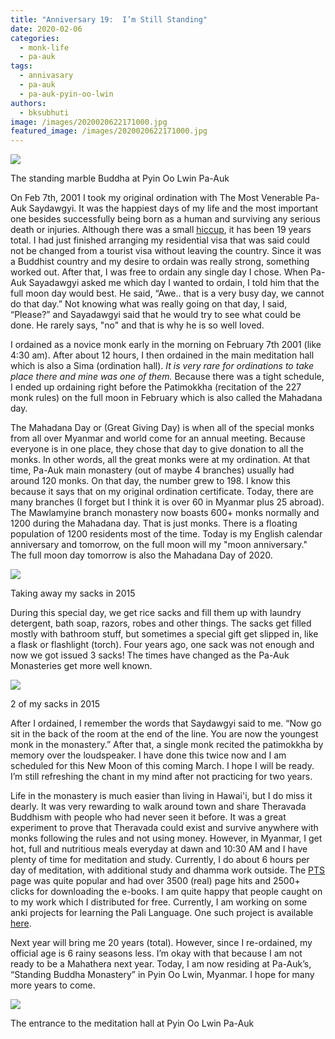 ```yaml
---
title: "Anniversary 19:  I’m Still Standing"
date: 2020-02-06
categories: 
  - monk-life
  - pa-auk
tags: 
  - annivasary
  - pa-auk
  - pa-auk-pyin-oo-lwin
authors: 
  - bksubhuti
image: /images/2020020622171000.jpg
featured_image: /images/2020020622171000.jpg
---
```


![](/images/2020020622171000-768x1024.jpg)

The standing marble Buddha at Pyin Oo Lwin Pa-Auk

On Feb 7th, 2001 I took my original ordination with The Most Venerable Pa-Auk Saydawgyi. It was the happiest days of my life and the most important one besides successfully being born as a human and surviving any serious death or injuries. Although there was a small [hiccup](https://americanmonk.org/why-i-ordained-twice/), it has been 19 years total. I had just finished arranging my residential visa that was said could not be changed from a tourist visa without leaving the country. Since it was a Buddhist country and my desire to ordain was really strong, something worked out. After that, I was free to ordain any single day I chose. When Pa-Auk Sayadawgyi asked me which day I wanted to ordain, I told him that the full moon day would best. He said, “Awe.. that is a very busy day, we cannot do that day.” Not knowing what was really going on that day, I said, “Please?” and Sayadawgyi said that he would try to see what could be done. He rarely says, "no" and that is why he is so well loved.

I ordained as a novice monk early in the morning on February 7th 2001 (like 4:30 am). After about 12 hours, I then ordained in the main meditation hall which is also a Sima (ordination hall). _It is very rare for ordinations to take place_ _there_ _and mine was one of them._ Because there was a tight schedule, I ended up ordaining right before the Patimokkha (recitation of the 227 monk rules) on the full moon in February which is also called the Mahadana day.

The Mahadana Day or (Great Giving Day) is when all of the special monks from all over Myanmar and world come for an annual meeting. Because everyone is in one place, they chose that day to give donation to all the monks. In other words, all the great monks were at my ordination. At that time, Pa-Auk main monastery (out of maybe 4 branches) usually had around 120 monks. On that day, the number grew to 198. I know this because it says that on my original ordination certificate. Today, there are many branches (I forget but I think it is over 60 in Myanmar plus 25 abroad). The Mawlamyine branch monastery now boasts 600+ monks normally and 1200 during the Mahadana day. That is just monks. There is a floating population of 1200 residents most of the time. Today is my English calendar anniversary and tomorrow, on the full moon will my "moon anniversary." The full moon day tomorrow is also the Mahadana Day of 2020.

![](/images/2020020704434500-1024x768.jpg)

Taking away my sacks in 2015

During this special day, we get rice sacks and fill them up with laundry detergent, bath soap, razors, robes and other things. The sacks get filled mostly with bathroom stuff, but sometimes a special gift get slipped in, like a flask or flashlight (torch). Four years ago, one sack was not enough and now we got issued 3 sacks! The times have changed as the Pa-Auk Monasteries get more well known.

![](/images/2020020704394800-1024x768.jpg)

2 of my sacks in 2015

After I ordained, I remember the words that Saydawgyi said to me. “Now go sit in the back of the room at the end of the line. You are now the youngest monk in the monastery.” After that, a single monk recited the patimokkha by memory over the loudspeaker. I have done this twice now and I am scheduled for this New Moon of this coming March. I hope I will be ready. I’m still refreshing the chant in my mind after not practicing for two years.

Life in the monastery is much easier than living in Hawai'i, but I do miss it dearly. It was very rewarding to walk around town and share Theravada Buddhism with people who had never seen it before. It was a great experiment to prove that Theravada could exist and survive anywhere with monks following the rules and not using money. However, in Myanmar, I get hot, full and nutritious meals everyday at dawn and 10:30 AM and I have plenty of time for meditation and study. Currently, I do about 6 hours per day of meditation, with additional study and dhamma work outside. The [PTS](https://americanmonk.org/free-pts-sutta-ebooks/) page was quite popular and had over 3500 (real) page hits and 2500+ clicks for downloading the e-books. I am quite happy that people caught on to my work which I distributed for free. Currently, I am working on some anki projects for learning the Pali Language. One such project is available [here](https://ankiweb.net/shared/info/614759663).

Next year will bring me 20 years (total). However, since I re-ordained, my official age is 6 rainy seasons less. I’m okay with that because I am not ready to be a Mahathera next year. Today, I am now residing at Pa-Auk’s, “Standing Buddha Monastery” in Pyin Oo Lwin, Myanmar. I hope for many more years to come.

![](/images/2020020622151200-1024x768.jpg)

The entrance to the meditation hall at Pyin Oo Lwin Pa-Auk